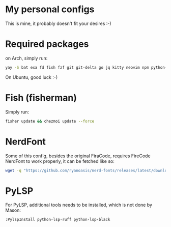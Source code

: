 # My personal configs
This is mine, it probably doesn't fit your desires :-)

# Required packages
on Arch, simply run:
```sh
yay -S bat exa fd fish fzf git git-delta go jq kitty neovim npm python-pip ripgrep tmux ttf-fira-code yarn yay yq
```
On Ubuntu, good luck :-)

# Fish (fisherman)
Simply run:
```sh
fisher update && chezmoi update --force
```

# NerdFont
Some of this config, besides the original FiraCode, requires FireCode NerdFont to work properly, it can be fetched like so:
```sh
wget -q "https://github.com/ryanoasis/nerd-fonts/releases/latest/download/FiraCode.tar.xz" -O - | tar --wildcards -xJC ~/.local/share/fonts/ "*.ttf" && fc-cache && echo "Finished downloading FiraCode"
```

# PyLSP
For PyLSP, additional tools needs to be installed, which is not done by Mason:
```vim
:PylspInstall python-lsp-ruff python-lsp-black
```
